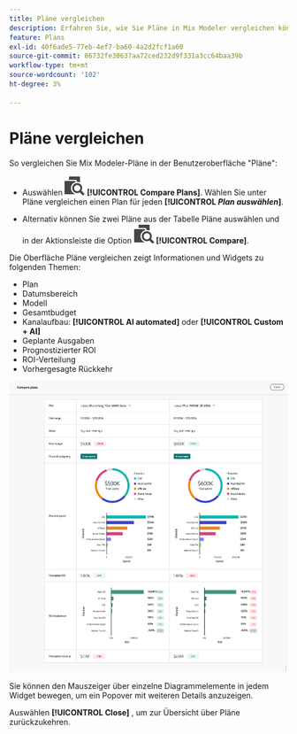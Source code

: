 ```yaml
---
title: Pläne vergleichen
description: Erfahren Sie, wie Sie Pläne in Mix Modeler vergleichen können.
feature: Plans
exl-id: 40f6ade5-77eb-4ef7-ba60-4a2d2fcf1a60
source-git-commit: 86732fe30637aa72ced232d9f331a3cc64baa39b
workflow-type: tm+mt
source-wordcount: '102'
ht-degree: 3%

---
```


# Pläne vergleichen

So vergleichen Sie Mix Modeler-Pläne in der Benutzeroberfläche &quot;Pläne&quot;:

* Auswählen ![Vergleichen](../assets/icons/Compare.svg) **[!UICONTROL Compare Plans]**. Wählen Sie unter Pläne vergleichen einen Plan für jeden **[!UICONTROL _Plan auswählen_]**.

* Alternativ können Sie zwei Pläne aus der Tabelle Pläne auswählen und in der Aktionsleiste die Option ![Vergleichen](../assets/icons/Compare.svg) **[!UICONTROL Compare]**.

Die Oberfläche Pläne vergleichen zeigt Informationen und Widgets zu folgenden Themen:

* Plan
* Datumsbereich
* Modell
* Gesamtbudget
* Kanalaufbau: **[!UICONTROL AI automated]** oder **[!UICONTROL Custom + AI]**
* Geplante Ausgaben
* Prognostizierter ROI
* ROI-Verteilung
* Vorhergesagte Rückkehr

![Pläne vergleichen](../assets/compare-plans.png)

Sie können den Mauszeiger über einzelne Diagrammelemente in jedem Widget bewegen, um ein Popover mit weiteren Details anzuzeigen.

Auswählen **[!UICONTROL Close]** , um zur Übersicht über Pläne zurückzukehren.

